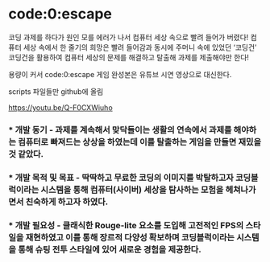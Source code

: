 # code:0:escape

코딩 과제를 하다가 원인 모를 에러가 나서 컴퓨터 세상 속으로 빨려 들어가 버렸다!
컴퓨터 세상 속에서 한 줄기의 희망은 빨려 들어감과 동시에 주머니 속에 있었던 ‘코딩건’
코딩건을 활용하여 컴퓨터 세상의 문제를 해결하고 탈출해 과제를 제출해야만 한다!


용량이 커서 code:0:escape 게임 완성본은 유튜브 시연 영상으로 대신한다. 

scripts 파일들만 github에 올림

<https://youtu.be/Q-F0CXWiuho>

### * 개발 동기 - 과제를 계속해서 맞닥들이는 생활의 연속에서 과제를 해야하는 컴퓨터로 빠져드는 상상을 하였는데 이를 탈출하는 게임을 만들면 재밌을 것 같았다.

### * 개발 목적 및 목표 - 딱딱하고 무료한 코딩의 이미지를 박탈하고자 코딩블럭이라는 시스템을 통해 컴퓨터(사이버) 세상을 탐사하는 모험을 헤쳐나가면서 친숙하게 하고자 하였다.

### * 개발 필요성 - 클래식한 Rouge-lite 요소를 도입해 고전적인 FPS의 스타일을 재현하였고 이를 통해 장르적 다양성 확보하며 코딩블럭이라는 시스템을 통해 슈팅 전투 스타일에 있어 새로운 경험을 제공한다.